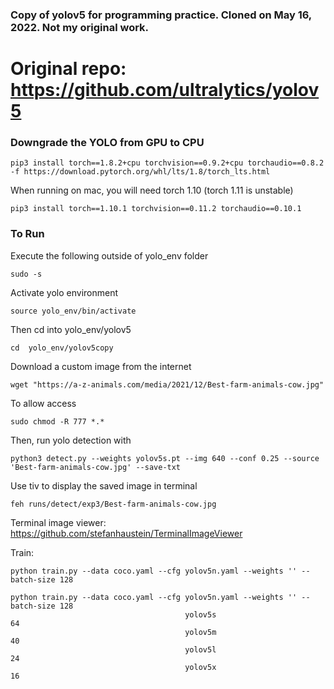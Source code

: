 ### Copy of yolov5 for programming practice. Cloned on May 16, 2022. Not my original work.

# Original repo: https://github.com/ultralytics/yolov5

### Downgrade the YOLO from GPU to CPU

```
pip3 install torch==1.8.2+cpu torchvision==0.9.2+cpu torchaudio==0.8.2 -f https://download.pytorch.org/whl/lts/1.8/torch_lts.html
```

When running on mac, you will need torch 1.10 (torch 1.11 is unstable)

```
pip3 install torch==1.10.1 torchvision==0.11.2 torchaudio==0.10.1

```

### To Run

Execute the following outside of yolo_env folder

```
sudo -s
```

Activate yolo environment

```
source yolo_env/bin/activate
```

Then cd into yolo_env/yolov5

```
cd  yolo_env/yolov5copy
```

Download a custom image from the internet 

```
wget "https://a-z-animals.com/media/2021/12/Best-farm-animals-cow.jpg"
```

To allow access

```
sudo chmod -R 777 *.*
```

Then, run yolo detection with

```
python3 detect.py --weights yolov5s.pt --img 640 --conf 0.25 --source 'Best-farm-animals-cow.jpg' --save-txt
```
 
Use tiv to display the saved image in terminal

```
feh runs/detect/exp3/Best-farm-animals-cow.jpg
```
Terminal image viewer: https://github.com/stefanhaustein/TerminalImageViewer

Train:
```
python train.py --data coco.yaml --cfg yolov5n.yaml --weights '' --batch-size 128
```
```
python train.py --data coco.yaml --cfg yolov5n.yaml --weights '' --batch-size 128
                                       yolov5s                                64
                                       yolov5m                                40
                                       yolov5l                                24
                                       yolov5x                                16
```


